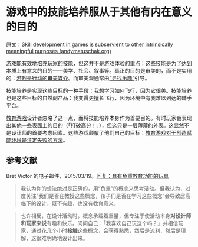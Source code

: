 # 游戏中的技能培养服从于其他有内在意义的目的

原文：[Skill development in games is subservient to other intrinsically meaningful purposes (andymatuschak.org)](https://notes.andymatuschak.org/zeb2g4GbLPhXGKZavqQ7v7iuqe5B8jGhnFKw)

[游戏能有效地培养玩家的技能](https://notes.andymatuschak.org/z2J6v5xtfJaeW5KFF6fNwkHxLWQonxuUA5ndg)，但这并不是游戏体验的重点：这些技能是为了达到本质上有意义的目的——美学、社会、叙事等。真正的目的是审美的，而不是实用的：[游戏是行动的审美媒介](https://notes.andymatuschak.org/z5LACRpfDs6pfGiJV5RjixDj6cMsPQoQrSj3s)。而审美观通常由[“寻找乐趣”](https://notes.andymatuschak.org/z2BH7jhTMRmmjM5UHyVUShW4ZtTSzxaV7oubs)引导。

技能培养是实现这些目标的一种手段：我想学习如何飞行，因为它很美。技能培养也是这些目标的自然副产品：我变得更擅长飞行，因为环境中有我难以到达的棘手平台。

[教育游戏](https://notes.andymatuschak.org/z5YBATDEy9pSqzTgNhH6MhGqgkG8mAF7QTLK5)设计者忽略了这一点，而将技能培养本身作为首要目的。有时玩家会表现出其他一些表面上的目的（「打破高分！」），但这只是一层薄薄的外表。这显然不是设计师的首要考虑因素。这些游戏颠覆了他们自己的目标：[教育游戏对于创造赋能环境是注定失败的方法](https://notes.andymatuschak.org/z7wPt3dxX5hp6LK3PLUBTJXxk7kAhMuh8UDck)。

## 参考文献

Bret Victor 的电子邮件，2015/03/19。[回复：具有负重教育功能的玩具](javascript:void(0))

>我认为你的想法绝对是正确的，用“负重”的概念来思考活动。但我认为，过度关注“我们是否在教授这些概念，孩子们是否在学习这些概念”会导致居高临下的设计，既不有趣，也没有教育意义。

>

> 也许相反，在设计活动时，概念承载着重量，但专注于使活动本身**对设计师和玩家来说**有趣和快乐。问问自己：「我喜欢自己玩这个吗？」并相信玩家，通过花几个小时**接触**这些概念，会获得熟悉，然后是流利，然后是理解，这很难明确地设计出来。